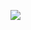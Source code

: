 <p align="left">
  <img align="left" src="http://media.tumblr.com/4fd894db8ac379f6d6a136059d866c88/tumblr_inline_mh404424En1r913zj.gif">
    <br/>
    <br/>
</p>
  
  <!--
once you're done filling everything out, delete lines 1-10 to make everything visible
when filling in URLs make sure you delete the spaces between the link and any surrounding characters. leaving spaces in will cause errors in displaying the image
you can keep the gaara gif, if you wanna put it somewhere else just plug the link in to somewhere in this template
<p align="center">
    <br/>
  <img align="left" src=" [gif/png URL] ">
  <img align="center" src=" [divider img URL] ">
  <img align="right" src=" [gif/png URL] ">
    <br/>
  <img align="center" width="75" src=" [border L URL] ">
  <img align="center" src="https://spotify-github-profile.kittinanx.com/api/view?uid= [spotify username] &cover_image=true&theme=novatorem&show_offline=true&background_color= [hex code here] &interchange=true&bar_color= [hex code here] &bar_color_cover=false">
  <img align="center" width="75" src=" [border R URL] ">
    <br/> 
  <img align="center" src=" [gif URL] ">
    <br/>
  <img height="100" align="left" src=" [gif/png URL] ">
  <img height="100" align="right" src=" [gif/png URL] ">
    <br/>
  <img align="center" src=" [pixel border L URL] ">
  <img align="center" src="https://komarev.com/ghpvc/?username=gaaraboof&color= [hex code here] &style=plastic&label= [text here, use + for spaces] &abbreviated=true">
  <img align="center" src="  [pixel border R URL] ">
    <br/>    <br/>
  <I><sub> [text] </sub></I>
    <br/>
  <I><sup> [text] </sup></I>
    <br/>
  <img align="center" src=" [small png URL] " hspace="30">
  <align="center"><hspace="20"> [ text ] </hspace></align>
  <img align="center" src=" [small png URL] " hspace="30">
    <br/>
  <img align="center" src=" [divider URL] ">
    <br/>
  <img align="left" src=" [gif/png URL] ">
  <img align="center" src=" [stamp URL] " hspace="10" >
  <img align="center" src=" [stamp URL] " hspace="10" >
  <img align="center" src=" [stamp URL] " hspace="10" >
  <img align="right" src=" [gif/png URL] ">
    <br/>
    <br/>
  <img align=" [blinkie URL] ">
    <br/>
  <sup> <a href=" [link] "> [site] </a> ⠀⋆⠀ <a href=" [link] "> [site] </a> ⠀⋆⠀ <a href=" [link] "> [site] </a> </sup>
</p>

heyhey delete these last 2 lines too
-->
